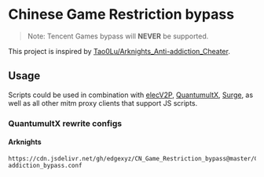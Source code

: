 # Chinese Game Restriction bypass

> Note: Tencent Games bypass will **NEVER** be supported.

This project is inspired by [Tao0Lu/Arknights_Anti-addiction_Cheater](https://github.com/Tao0Lu/Arknights_Anti-addiction_Cheater).

## Usage

Scripts could be used in combination with [elecV2P](https://github.com/elecV2/elecV2P), [QuantumultX](https://apps.apple.com/us/app/quantumult-x/id1443988620), [Surge](https://nssurge.com), as well as all other mitm proxy clients that support JS scripts.

### QuantumultX rewrite configs

#### Arknights

```
https://cdn.jsdelivr.net/gh/edgexyz/CN_Game_Restriction_bypass@master/Configs/ak_anti-addiction_bypass.conf
```